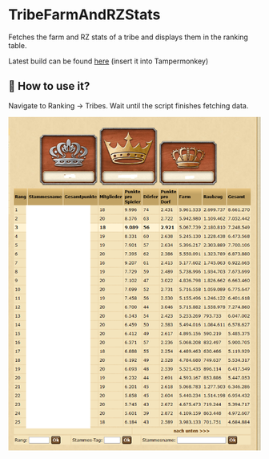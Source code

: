 # TribeFarmAndRZStats

Fetches the farm and RZ stats of a tribe and displays them in the ranking table.

Latest build can be found [here](https://github.com/LegendaryB/tw-userscripts/tree/main/dist/TribeFarmAndRZStats/userscript.js) (insert it into Tampermonkey)

## 🚀 How to use it?
Navigate to Ranking -> Tribes. Wait until the script finishes fetching data.

![image info](./assets/screenshot.png)